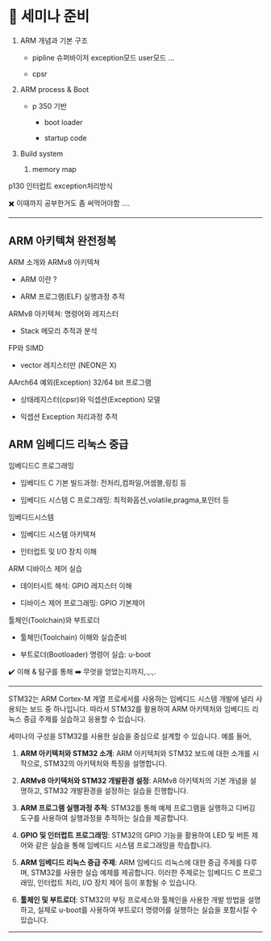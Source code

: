 # 📖 세미나 준비

1. ARM 개념과 기본 구조
   
   - pipline 슈퍼바이저 exception모드 user모드 ... 
   
   - cpsr

2. ARM process & Boot
   
   - p 350 기반
     
     - boot loader
     
     - startup code

3. Build system
   
   1. memory map

p130 인터럽트 exception처리방식

✖️ 이때까지 공부한거도 좀 써먹어야함 .... 

---

## ARM 아키텍쳐 완전정복

ARM 소개와 ARMv8 아키텍쳐

- ARM 이란 ?

- ARM 프로그램(ELF) 실행과정 추적

ARMv8 아키텍쳐: 명령어와 레지스터

- Stack 메모리 추적과 분석

FP와 SIMD

- vector 레지스터만 (NEON은 X)

AArch64 예외(Exception) 32/64 bit 프로그램

- 상태레지스터(cpsr)와 익셉션(Exception) 모델

- 익셉션 Exception 처리과정 추적

## ARM 임베디드 리눅스 중급

임베디드C 프로그래밍

- 임베디드 C 기본 빌드과정: 전처리,컴파일,어셈블,링킹 등

- 임베디드 시스템 C 프로그래밍: 최적화옵션,volatile,pragma,포인터 등

임베디드시스템

- 임베디드 시스템 아키텍쳐

- 인터럽트 및 I/O 장치 이해

ARM 디바이스 제어 실습

- 데이터시트 해석: GPIO 레지스터 이해

- 디바이스 제어 프로그래밍: GPIO 기본제어

툴체인(Toolchain)와 부트로더

- 툴체인(Toolchain) 이해와 실습준비

- 부트로더(Bootloader) 명령어 실습: u-boot

✔️ 이해 & 탐구를 통해 ➡️ 무엇을 얻었는지까지,.,.,.

---

STM32는 ARM Cortex-M 계열 프로세서를 사용하는 임베디드 시스템 개발에 널리 사용되는 보드 중 하나입니다. 따라서 STM32를 활용하여 ARM 아키텍처와 임베디드 리눅스 중급 주제를 실습하고 응용할 수 있습니다.

세미나의 구성을 STM32를 사용한 실습을 중심으로 설계할 수 있습니다. 예를 들어,

1. **ARM 아키텍처와 STM32 소개**: ARM 아키텍처와 STM32 보드에 대한 소개를 시작으로, STM32의 아키텍처와 특징을 설명합니다.

2. **ARMv8 아키텍처와 STM32 개발환경 설정**: ARMv8 아키텍처의 기본 개념을 설명하고, STM32 개발환경을 설정하는 실습을 진행합니다.

3. **ARM 프로그램 실행과정 추적**: STM32를 통해 예제 프로그램을 실행하고 디버깅 도구를 사용하여 실행과정을 추적하는 실습을 제공합니다.

4. **GPIO 및 인터럽트 프로그래밍**: STM32의 GPIO 기능을 활용하여 LED 및 버튼 제어와 같은 실습을 통해 임베디드 시스템 프로그래밍을 학습합니다.

5. **ARM 임베디드 리눅스 중급 주제**: ARM 임베디드 리눅스에 대한 중급 주제를 다루며, STM32를 사용한 실습 예제를 제공합니다. 이러한 주제로는 임베디드 C 프로그래밍, 인터럽트 처리, I/O 장치 제어 등이 포함될 수 있습니다.

6. **툴체인 및 부트로더**: STM32의 부팅 프로세스와 툴체인을 사용한 개발 방법을 설명하고, 실제로 u-boot를 사용하여 부트로더 명령어를 실행하는 실습을 포함시킬 수 있습니다.

---
